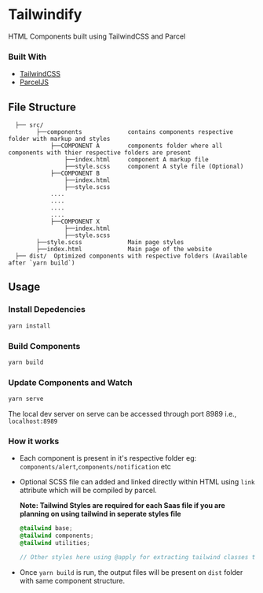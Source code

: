 # Tailwindify
HTML Components built using TailwindCSS and Parcel

### Built With
- [TailwindCSS](https://tailwindcss.com/)
- [ParcelJS](https://parceljs.org/)

## File Structure

```
  ├── src/
        ├──components             contains components respective folder with markup and styles
            ├──COMPONENT A        components folder where all components with thier respective folders are present
                ├──index.html     component A markup file
                ├──style.scss     component A style file (Optional)
            ├──COMPONENT B              
                ├──index.html     
                ├──style.scss
            ....
            ....
            ....
            ....
            ├──COMPONENT X              
                ├──index.html     
                ├──style.scss
        ├──style.scss             Main page styles
        ├──index.html             Main page of the website
  ├── dist/  Optimized components with respective folders (Available after `yarn build`)
```
## Usage

### Install Depedencies

```bash
yarn install
```

### Build Components

```bash
yarn build
```

### Update Components and Watch

```bash
yarn serve
```

The local dev server on serve can be accessed through port 8989 i.e., `localhost:8989`

### How it works

- Each component is present in it's respective folder eg: `components/alert`,`components/notification` etc
- Optional SCSS file can added and linked directly within HTML using `link` attribute which will be compiled by parcel.
  
  **Note: Tailwind Styles are required for each Saas file if you are planning on using tailwind in seperate styles file**
  ```scss
  @tailwind base;
  @tailwind components;
  @tailwind utilities;

  // Other styles here using @apply for extracting tailwind classes to each class
  ```
- Once `yarn build` is run, the output files will be present on `dist` folder with same component structure.



